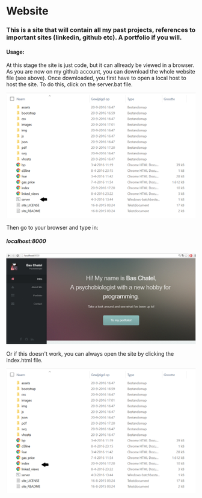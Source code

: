 # Website

### This is a site that will contain all my past projects, references to important sites (linkedin, github etc). A portfolio if you will.

#### Usage:

At this stage the site is just code, but it can allready be viewed in a browser. As you are now on my github account, you can download the whole website file (see above). Once downloaded, you first have to open a local host to host the site. To do this, click on the server.bat file. 

![Portfolio](img/localhost.png)

Then go to your browser and type in: 

##### localhost:8000

![Portfolio](img/site.png)

Or if this doesn't work, you can always open the site by clicking the index.html file.

![Portfolio](img/index.png)
